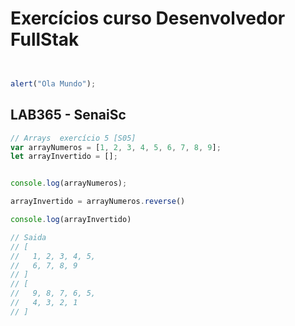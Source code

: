 # Exercícios curso Desenvolvedor FullStak


```js


alert("Ola Mundo");


```
## LAB365 - SenaiSc

```js
// Arrays  exercício 5 [S05]
var arrayNumeros = [1, 2, 3, 4, 5, 6, 7, 8, 9];
let arrayInvertido = [];


console.log(arrayNumeros);

arrayInvertido = arrayNumeros.reverse()

console.log(arrayInvertido)

// Saida
// [
//   1, 2, 3, 4, 5,
//   6, 7, 8, 9
// ]
// [
//   9, 8, 7, 6, 5,
//   4, 3, 2, 1
// ]


```